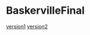 # BaskervilleFinal
[version1](https://amcstay.github.io/baskerville/baskerville.html)
[version2](https://amcstay.github.io/baskerville/baskervilletwo.html)
